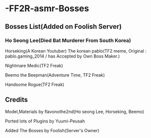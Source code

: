 # -FF2R-asmr-Bosses #

## Bosses List(Added on Foolish Server) ##

### Ho Seong Lee(Died Bat Murderer From South Korea) 
 Horseking(A Korean Youtuber) 
 The korean pablo(TF2 meme, Original : pablo.gaming_2014 / has Accepted by Own Boss Maker.)

 Nightmare Medic(TF2 Freak)

 Beemo the Beepman(Adventure Time, TF2 Freak)

 Handsome Rogue(TF2 Freak)

## Credits 

 Model,Materials by flavonothe2nd(Ho seong Lee, Horseking, Beemo)

 Ported lots of Plugins by Yuumi-Peusah

 Added The Bosses by Foolish(Server's Owner)
